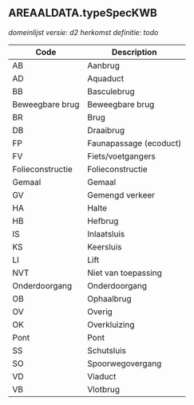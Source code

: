 ## AREAALDATA.typeSpecKWB

*domeinlijst versie: d2* *herkomst definitie: todo*

 |Code |Description	|
|	---	|	---	|
| AB | Aanbrug |
| AD | Aquaduct |
| BB | Basculebrug |
| Beweegbare brug | Beweegbare brug |
| BR | Brug |
| DB | Draaibrug |
| FP | Faunapassage (ecoduct) |
| FV | Fiets/voetgangers |
| Folieconstructie | Folieconstructie |
| Gemaal | Gemaal |
| GV | Gemengd verkeer |
| HA | Halte |
| HB | Hefbrug |
| IS | Inlaatsluis |
| KS | Keersluis |
| LI | Lift |
| NVT | Niet van toepassing |
| Onderdoorgang | Onderdoorgang |
| OB | Ophaalbrug |
| OV | Overig |
| OK | Overkluizing |
| Pont | Pont |
| SS | Schutsluis |
| SO | Spoorwegovergang |
| VD | Viaduct |
| VB | Vlotbrug |
